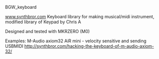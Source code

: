 BGW_keyboard

www.synthbror.com Keyboard library for making musical/midi instrument, modified library of Keypad by Chris A

Designed and tested with MKRZERO (M0)

Examples: M-Audio axiom32 AiR mini - velocity sensitive and sending USBMIDI http://synthbror.com/hacking-the-keyboard-of-m-audio-axiom-32/
